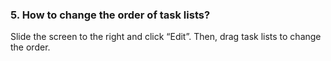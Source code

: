 ### 5. How to change the order of task lists?
Slide the screen to the right and click “Edit”. Then, drag task lists to change the order.
